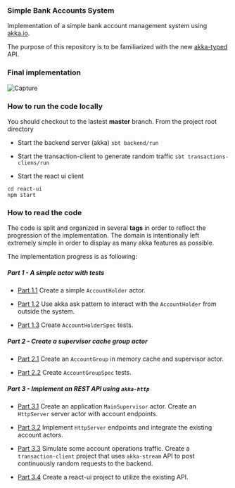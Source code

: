### Simple Bank Accounts System
Implementation of a simple bank account management system using [akka.io](https://akka.io/docs/).

The purpose of this repository is to be familiarized with the new [akka-typed](https://doc.akka.io/docs/akka/current/typed/index.html) API.

### Final implementation
![Capture](https://github.com/fpaschos/simple-bank-system/blob/master/docs/images/capture-1.gif)

### How to run the code locally
You should checkout to the lastest **master** branch.
From the project root directory

- Start the backend server (akka)
```sbt backend/run```

- Start the transaction-client to generate random traffic
```sbt transactions-cliens/run```

- Start the react ui client
```
cd react-ui
npm start
```

### How to read the code
The code is split and organized in several **tags** in order to reflect 
the progression of the implementation.
The domain is intentionally left extremely simple in order to display as many akka features as possible.

The implementation progress is as following: 

##### Part 1 - A simple actor with tests
- [Part 1.1](https://github.com/fpaschos/simple-bank-system/tree/part-1.1) 
Create a simple `AccountHolder` actor.

- [Part 1.2](https://github.com/fpaschos/simple-bank-system/tree/part-1.2)
Use akka ask pattern to interact with the `AccountHolder` from outside the system.

- [Part 1.3](https://github.com/fpaschos/simple-bank-system/tree/part-1.3) 
Create `AccountHolderSpec` tests.

##### Part 2 - Create a supervisor cache group actor
- [Part 2.1](https://github.com/fpaschos/simple-bank-system/tree/part-2.1)
Create an `AccountGroup` in memory cache and supervisor actor.
 
- [Part 2.2](https://github.com/fpaschos/simple-bank-system/tree/part-2.2)
Create `AccountGroupSpec` tests.

##### Part 3 - Implement an REST API using `akka-http`
- [Part 3.1](https://github.com/fpaschos/simple-bank-system/tree/part-3.1)
Create an application `MainSupervisor` actor.
Create an `HttpServer` server actor with account endpoints.

- [Part 3.2](https://github.com/fpaschos/simple-bank-system/tree/part-3.2)
Implement `HttpServer` endpoints and integrate the existing account actors.

- [Part 3.3](https://github.com/fpaschos/simple-bank-system/tree/part-3.3)
Simulate some account operations traffic.
Create a `transaction-client` project that uses `akka-stream` API to post continuously random requests to the backend.

- [Part 3.4](https://github.com/fpaschos/simple-bank-system/tree/part-3.4)
Create a react-ui project to utilize the existing API.
